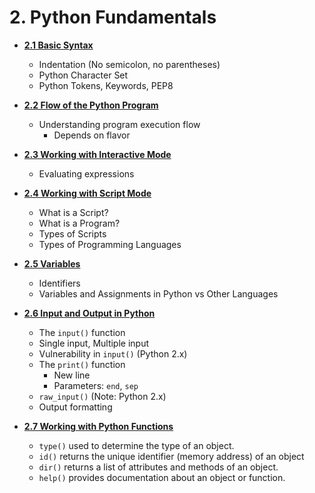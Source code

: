 # 2. Python Fundamentals

- [**2.1 Basic Syntax**](/02-module-02-python-fundamentals/session-2.0.md/#21-basic-syntax)
  - Indentation (No semicolon, no parentheses)
  - Python Character Set
  - Python Tokens, Keywords, PEP8

- [**2.2 Flow of the Python Program**](/02-module-02-python-fundamentals/session-2.0.md/#22-flow-of-the-python-program)
  - Understanding program execution flow
    - Depends on flavor

- [**2.3 Working with Interactive Mode**](/02-module-02-python-fundamentals/session-2.0.md/#23-working-with-interactive-mode)
  - Evaluating expressions

- [**2.4 Working with Script Mode**](/02-module-02-python-fundamentals/session-2.0.md/#24-working-with-script-mode)
  - What is a Script?
  - What is a Program?
  - Types of Scripts
  - Types of Programming Languages

- [**2.5 Variables**](/02-module-02-python-fundamentals/session-2.0.md/#25-variables-and-data-types)
  - Identifiers
  - Variables and Assignments in Python vs Other Languages

- [**2.6 Input and Output in Python**](/02-module-02-python-fundamentals/session-2.0.md/#26-input-and-output-in-python)
  - The `input()` function
  - Single input, Multiple input
  - Vulnerability in `input()` (Python 2.x)
  - The `print()` function
    - New line
    - Parameters: `end`, `sep`
  - `raw_input()` (Note: Python 2.x)
  - Output formatting

- [**2.7 Working with Python Functions**](/02-module-02-python-fundamentals/session-2.0.md/#27-working-with-python-functions)
  - `type()` used to determine the type of an object. 
  - `id()`  returns the unique identifier (memory address) of an object
  - `dir()` returns a list of attributes and methods of an object.
  - `help()` provides documentation about an object or function.




